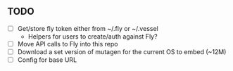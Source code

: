 ## TODO

- [ ] Get/store fly token either from ~/.fly or ~/.vessel
  - Helpers for users to create/auth against Fly?
- [ ] Move API calls to Fly into this repo
- [ ] Download a set version of mutagen for the current OS to embed (~12M)
- [ ] Config for base URL